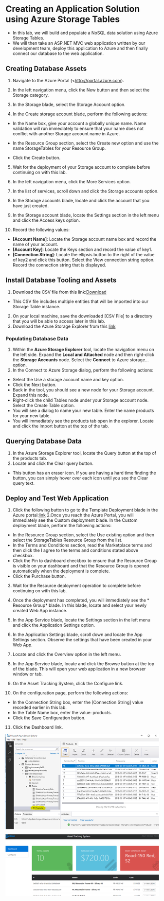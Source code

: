 #  Creating an Application Solution using Azure Storage Tables
- In this lab, we will build and populate a NoSQL data solution using Azure Storage Tables.
- We will then take an ASP.NET MVC web application written by our development team, deploy this application to Azure and then finally connect our database to the web application.
## Creating Database Assets

1. Navigate to the Azure Portal (<http://portal.azure.com).

2. In the left navigation menu, click the New button and then select the Storage category.

3. In the Storage blade, select the Storage Account option.

4. In the Create storage account blade, perform the following actions:

- In the Name box, give your account a globally unique name. Name validation will run immediately to ensure that your name does not conflict with another Storage account name in Azure.

- In the Resource Group section, select the Create new option and use the name StorageTables for your Resource Group.

- Click the Create button.

5. Wait for the deployment of your Storage account to complete before continuing on with this lab.

6. In the left navigation menu, click the More Services option.

7. In the list of services, scroll down and click the Storage accounts option.

8. In the Storage accounts blade, locate and click the account that you have just created.

9. In the Storage account blade, locate the Settings section in the left menu and click the Access keys option.
10. Record the following values:
- **[Account Name]**: Locate the Storage account name box and record the name of your account.
- **[Account Key]**: Locate the Keys section and record the value of key1.
- **[Connection String]**: Locate the ellipsis button to the right of the value of key2 and click this button. Select the View connection string option. Record the connection string that is displayed.

## Install Database Tooling and Assets
1. Download the CSV file from this link:[Download](https://prod-edxapp.edx-cdn.org/assets/courseware/v1/bbaa65b0f749dca45b122a90959b32d5/asset-v1:Microsoft+DAT221x+1T2018+type@asset+block/storage.typed.csv)
- This CSV file includes multiple entities that will be imported into our Storage Table instance.
2. On your local machine, save the downloaded [CSV File] to a directory that you will be able to access later in this lab.
3. Download the Azure Storage Explorer from this [link](http://storageexplorer.com)
### Populating Database Data

1. Within the **Azure Storage Explorer** tool, locate the navigation menu on the left side. Expand the **Local and Attached** node and then right-click the **Storage Accounts** node. Select the **Connect** to Azure storage... option.
2. In the Connect to Azure Storage dialog, perform the following actions:
- Select the Use a storage account name and key option.
- Click the Next button.
- Back in the tool, you should see a new node for your Storage account. Expand this node.
- Right-click the child Tables node under your Storage account node. Select the Create Table option.
- You will see a dialog to name your new table. Enter the name products for your new table.
- You will immediately see the products tab open in the explorer. Locate and click the Import button at the top of the tab.
## Querying Database Data
1. In the Azure Storage Explorer tool, locate the Query button at the top of the products tab.
2. Locate and click the Clear query button.
- This button has an eraser icon. If you are having a hard time finding the button, you can simply hover over each icon until you see the Clear query text.

## Deploy and Test Web Application
1. Click the following button to go to the Template Deployment blade in the Azure portal:[link](https://portal.azure.com/#create/Microsoft.Template/uri/https%3A%2F%2Fraw.githubusercontent.com%2FAzure-Architecture-Workshop%2Fasset-tracking%2Fstoragetables%2Fdeploy%2Farmdeploy.json)
2.Once you reach the Azure Portal, you will immediately see the Custom deployment blade. In the Custom deployment blade, perform the following actions:
- In the Resource Group section, select the Use existing option and then select the StorageTables Resource Group from the list.
- In the Terms and Conditions section, read the Marketplace terms and then click the I agree to the terms and conditions stated above checkbox.
- Click the Pin to dashboard checkbox to ensure that the Resource Group is visible on your dashboard and that the Resource Group is opened automatically when the deployment is complete.
- Click the Purchase button.
3. Wait for the Resource deployment operation to complete before continuing on with this lab.
4. Once the deployment has completed, you will immediately see the * Resource Group* blade. In this blade, locate and select your newly created Web App instance.
5. In the App Service blade, locate the Settings section in the left menu and click the Application Settings option.
6. In the Application Settings blade, scroll down and locate the App Settings section. Observe the settings that have been created in your Web App.
7. Locate and click the Overview option in the left menu.
8. In the App Service blade, locate and click the Browse button at the top of the blade. This will open your web application in a new browser window or tab.
9. On the Asset Tracking System, click the Configure link.

10. On the configuration page, perform the following actions:

- In the Connection String box, enter the [Connection String] value recorded earlier in this lab.
- In the Table Name box, enter the value: products.
- Click the Save Configuration button.
11. Click the Dashboard link.

![alt text](https://github.com/udayallu/Azure-NoSQL-Data-Solutions/blob/master/images/imgg.PNG)

![alt text](https://github.com/udayallu/Azure-NoSQL-Data-Solutions/blob/master/images/imgg1.PNG)
